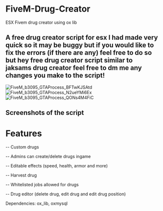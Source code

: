 # FiveM-Drug-Creator
ESX Fivem drug creator using ox lib


## A free drug creator script for esx I had made very quick so it may be buggy but if you would like to fix the errors (if there are any) feel free to do so but hey free drug creator script similar to jaksams drug creator feel free to dm me any changes you make to the script!

![FiveM_b3095_GTAProcess_BFTwKJSAtd](https://github.com/user-attachments/assets/06aa1c6b-f017-4896-8bf7-8059cee6564c)
![FiveM_b3095_GTAProcess_N2ueYMi6Ex](https://github.com/user-attachments/assets/76304eb4-9189-45b8-bf75-22bd0d37f182)
![FiveM_b3095_GTAProcess_QONs4M4FiC](https://github.com/user-attachments/assets/24d151e6-443b-45b7-9343-d4276d583d10)

## Screenshots of the script


# Features #
-- Custom drugs


-- Admins can create/delete drugs ingame


-- Editable effects (speed, health, armor and more)


-- Harvest drug


-- Whitelisted jobs allowed for drugs


-- Drug editor (delete drug, edit drug and edit drug position)


Dependencies:
ox_lib, oxmysql
